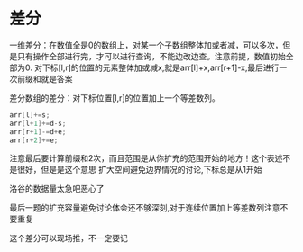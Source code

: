 # 差分

一维差分：在数值全是0的数组上，对某一个子数组整体加或者减，可以多次，但是只有操作全部进行完，才可以进行查询，不能边改边查。注意前提，数值初始全部为0.
对下标[l,r]的位置的元素整体加或减x,就是arr[l]+x,arr[r+1]-x,最后进行一次前缀和就是答案

差分数组的差分：对下标位置[l,r]的位置加上一个等差数列。
```c
arr[l]+=s;
arr[l+1]+=d-s;
arr[r+1]-=d+e;
arr[r+2]+=e;
```
注意最后要计算前缀和2次，而且范围是从你扩充的范围开始的地方！这个表述不是很好，但是是这个意思
扩大空间避免边界情况的讨论,下标总是从1开始

洛谷的数据量太急吧恶心了

最后一题的扩充容量避免讨论体会还不够深刻,对于连续位置加上等差数列注意不要重复

这个差分可以现场推，不一定要记
